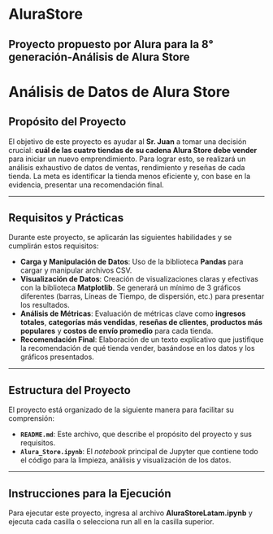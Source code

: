 # AluraStore
Proyecto propuesto por Alura para la 8° generación-Análisis de Alura Store
-----

# Análisis de Datos de Alura Store

## Propósito del Proyecto

El objetivo de este proyecto es ayudar al **Sr. Juan** a tomar una decisión crucial: **cuál de las cuatro tiendas de su cadena Alura Store debe vender** para iniciar un nuevo emprendimiento. Para lograr esto, se realizará un análisis exhaustivo de datos de ventas, rendimiento y reseñas de cada tienda. La meta es identificar la tienda menos eficiente y, con base en la evidencia, presentar una recomendación final.

-----

## Requisitos y Prácticas

Durante este proyecto, se aplicarán las siguientes habilidades y se cumplirán estos requisitos:

  * **Carga y Manipulación de Datos**: Uso de la biblioteca **Pandas** para cargar y manipular archivos CSV.
  * **Visualización de Datos**: Creación de visualizaciones claras y efectivas con la biblioteca **Matplotlib**. Se generará un mínimo de 3 gráficos diferentes (barras, Líneas de Tiempo, de dispersión, etc.) para presentar los resultados.
  * **Análisis de Métricas**: Evaluación de métricas clave como **ingresos totales**, **categorías más vendidas**, **reseñas de clientes**, **productos más populares** y **costos de envío promedio** para cada tienda.
  * **Recomendación Final**: Elaboración de un texto explicativo que justifique la recomendación de qué tienda vender, basándose en los datos y los gráficos presentados.

-----

## Estructura del Proyecto

El proyecto está organizado de la siguiente manera para facilitar su comprensión:

  * **`README.md`**: Este archivo, que describe el propósito del proyecto y sus requisitos.
  * **`Alura_Store.ipynb`**: El *notebook* principal de Jupyter que contiene todo el código para la limpieza, análisis y visualización de los datos.
-----

##  Instrucciones para la Ejecución

Para ejecutar este proyecto, ingresa al archivo **AluraStoreLatam.ipynb** y ejecuta cada casilla o selecciona run all en la casilla superior.
